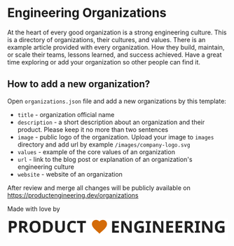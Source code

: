 # Engineering Organizations

At the heart of every good organization is a strong engineering culture. This is a directory of organizations, their cultures, and values. There is an example article provided with every organization. How they build, maintain, or scale their teams, lessons learned, and success achieved. Have a great time exploring or add your organization so other people can find it.

## How to add a new organization?
Open `organizations.json` file and add a new organizations by this template:

- `title` - organization official name  
- `description` - a short description about an organization and their product. Please keep it no more than two sentences
- `image` - public logo of the organization. Upload your image to `images` directory and add url by example `/images/company-logo.svg`
- `values` - example of the core values of an organization
- `url` - link to the blog post or explanation of an organization's engineering culture
- `website` - website of an organization

After review and merge all changes will be publicly available on https://productengineering.dev/organizations

Made with love by 

![logo](images/logo-dark.svg "Product Engineering")

